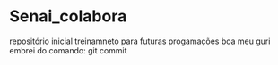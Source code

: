 # Senai_colabora
repositório inicial 
treinamneto para futuras progamações
boa meu guri
embrei do comando: git commit